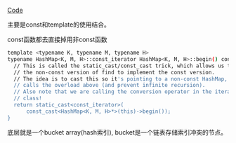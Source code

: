 [Code](https://github.com/cs-learning-every-day/CS106L/tree/main/cs106L-assignment2)

主要是const和template的使用结合。

const函数都去直接掉用非const函数  

```sh
template <typename K, typename M, typename H>
typename HashMap<K, M, H>::const_iterator HashMap<K, M, H>::begin() const {
  // This is called the static_cast/const_cast trick, which allows us to reuse
  // the non-const version of find to implement the const version.
  // The idea is to cast this so it's pointing to a non-const HashMap, which
  // calls the overload above (and prevent infinite recursion).
  // Also note that we are calling the conversion operator in the iterator
  // class!
  return static_cast<const_iterator>(
      const_cast<HashMap<K, M, H>*>(this)->begin());
}
```

底层就是一个bucket array(hash索引), bucket是一个链表存储索引冲突的节点。
